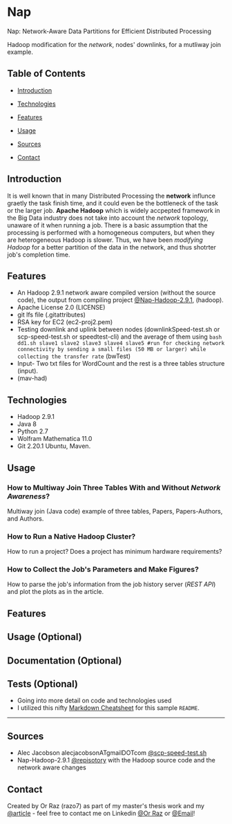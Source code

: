 # Nap
Nap: Network-Aware Data Partitions for Efficient Distributed Processing

Hadoop modification for the _network_, nodes' downlinks, for a mutliway join example.

## Table of Contents
* [Introduction](#Introduction)
* [Technologies](#technologies)
* [Features](#Features)
* [Usage](#Usage)

* [Sources](#Sources)
* [Contact](#Contact)

## Introduction
It is well known that in many Distributed Processing the __network__ influnce graetly the task finish time, and it could even be the bottleneck of the task or the larger job.
 __Apache Hadoop__ which is widely accpepted framework in the Big Data industry does not take into account the _network_ topology, unaware of it when running a job. There is a basic assumption that the processing is performed with a homogeneous computers, but when they are heterogeneous Hadoop is slower. Thus, we have been _modifying Hadoop_ for a better partition of the data in the network, and thus shotrter job's completion time. 
 
## Features
+ An Hadoop 2.9.1 network aware compiled version (without the source code), the output from compiling project [@Nap-Hadoop-2.9.1](https://github.com/razo7/Nap-Hadoop-2.9.1), (hadoop).
+ Apache License 2.0 (LICENSE)
+ git lfs file (.gitattributes)
+ RSA key for EC2 (ec2-proj2.pem)
+ Testing downlink and uplink between nodes (downlinkSpeed-test.sh or scp-speed-test.sh or speedtest-cli) and the average of them using
``` bash dd1.sh slave1 slave2 slave3 slave4 slave5 #run for checking network connectivity by sending a small files (50 MB or larger) while collecting the transfer rate ``` (bwTest)
+ Input- Two txt files for WordCount and the rest is a three tables structure (input).
+  (mav-had)
 ## Technologies
* Hadoop 2.9.1
* Java 8
* Python 2.7
* Wolfram Mathematica 11.0
* Git 2.20.1
Ubuntu, Maven.
## Usage

### How to Multiway Join Three Tables With and Without _Network Awareness_?
Multiway join (Java code) example of three tables, Papers, Papers-Authors, and Authors.

### How to Run a Native Hadoop Cluster?
How to run a project? Does a project has minimum hardware requirements?

### How to Collect the Job's Parameters and Make Figures?
How to parse the job's information from the job history server (_REST API_) and plot the plots as in the article.


## Features
## Usage (Optional)
## Documentation (Optional)
## Tests (Optional)

- Going into more detail on code and technologies used
- I utilized this nifty <a href="https://github.com/adam-p/markdown-here/wiki/Markdown-Cheatsheet" target="_blank">Markdown Cheatsheet</a> for this sample `README`.

---
## Sources
+  Alec Jacobson alecjacobsonATgmailDOTcom [@scp-speed-test.sh](https://www.alecjacobson.com/weblog/?p=635)
+  Nap-Hadoop-2.9.1 [@repisotory](https://github.com/razo7/Nap-Hadoop-2.9.1) with the Hadoop source code and the network aware changes 

## Contact
Created by Or Raz (razo7) as part of my master's thesis work and my [@article](IEEE.com) - feel free to contact me on Linkedin [@Or Raz](https://www.linkedin.com/in/or-raz/) or [@Email](razo@post.bgu.ac.il)!

